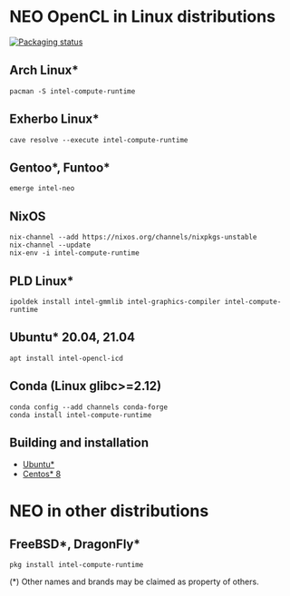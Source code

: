 <!---

Copyright (C) 2020-2021 Intel Corporation

SPDX-License-Identifier: MIT

-->

# NEO OpenCL in Linux distributions

[![Packaging status](https://repology.org/badge/vertical-allrepos/intel-compute-runtime.svg)](https://repology.org/project/intel-compute-runtime/versions)

## Arch Linux*

```
pacman -S intel-compute-runtime
```

## Exherbo Linux*

```
cave resolve --execute intel-compute-runtime
```

## Gentoo*, Funtoo*

```
emerge intel-neo
```

## NixOS

```
nix-channel --add https://nixos.org/channels/nixpkgs-unstable
nix-channel --update
nix-env -i intel-compute-runtime
```

## PLD Linux*

```
ipoldek install intel-gmmlib intel-graphics-compiler intel-compute-runtime
```

## Ubuntu* 20.04, 21.04

```
apt install intel-opencl-icd
```

## Conda (Linux glibc>=2.12)

```
conda config --add channels conda-forge
conda install intel-compute-runtime
```

## Building and installation

* [Ubuntu*](https://github.com/intel/compute-runtime/blob/master/BUILD.md)
* [Centos* 8](https://github.com/intel/compute-runtime/blob/master/BUILD.md)

# NEO in other distributions

## FreeBSD*, DragonFly*

```
pkg install intel-compute-runtime
```

(*) Other names and brands may be claimed as property of others.
